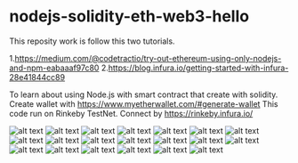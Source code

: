 # nodejs-solidity-eth-web3-hello
This reposity work is follow this two tutorials.

1.https://medium.com/@codetractio/try-out-ethereum-using-only-nodejs-and-npm-eabaaaf97c80
2.https://blog.infura.io/getting-started-with-infura-28e41844cc89

To learn about using Node.js with smart contract that create with solidity.
Create wallet with https://www.myetherwallet.com/#generate-wallet
This code run on Rinkeby TestNet. Connect by https://rinkeby.infura.io/ 

![alt text](https://s9.postimg.org/xn3io6vlb/Image_1.png)
![alt text](https://s9.postimg.org/xn3io7b0v/Image_2.png)
![alt text](https://s9.postimg.org/6ci7gb2z3/Image_3.png)
![alt text](https://s9.postimg.org/7rjs50gwv/Image_4.png)
![alt text](https://s9.postimg.org/v5rrgytpb/Image_5.png)
![alt text](https://s9.postimg.org/phlgq227j/Image_6.png)
![alt text](https://s9.postimg.org/g9t89d2v3/Image_7.png)
![alt text](https://s9.postimg.org/4kp8lez1r/Image_8.png)
![alt text](https://s9.postimg.org/tqq6s9frj/Image_9.png)
![alt text](https://s9.postimg.org/sbom3ju3z/Image_10.png)
![alt text](https://s9.postimg.org/ayebop6in/Image_11.png)
![alt text](https://s9.postimg.org/96lctrsan/Image_12.png)
![alt text](https://s9.postimg.org/bb5puv9cv/Image_13.png)
![alt text](https://s9.postimg.org/xzuwugllr/Image_14.png)
![alt text](https://s9.postimg.org/sbom3l4en/Image_15.png)
![alt text](https://s9.postimg.org/pucuwapn3/Image_16.png)
![alt text](https://s9.postimg.org/bb5puwz33/Image_17.png)
![alt text](https://s9.postimg.org/p4u2jy4j3/Image_18.png)
![alt text](https://s9.postimg.org/ll84u59j3/Image_19.png)
![alt text](https://s9.postimg.org/pucuwbzxr/Image_20.png)